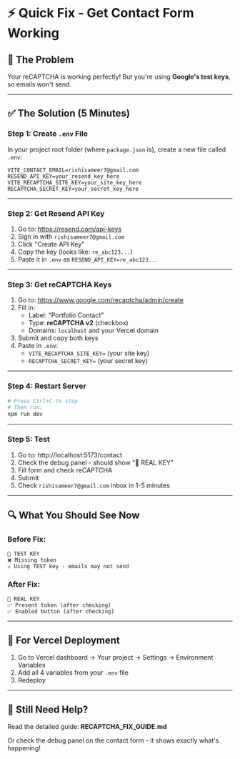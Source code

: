 # ⚡ Quick Fix - Get Contact Form Working

## 🎯 **The Problem**

Your reCAPTCHA is working perfectly! But you're using **Google's test keys**, so emails won't send.

---

## ✅ **The Solution (5 Minutes)**

### **Step 1: Create `.env` File**

In your project root folder (where `package.json` is), create a new file called `.env`:

```env
VITE_CONTACT_EMAIL=rishisameer7@gmail.com
RESEND_API_KEY=your_resend_key_here
VITE_RECAPTCHA_SITE_KEY=your_site_key_here
RECAPTCHA_SECRET_KEY=your_secret_key_here
```

---

### **Step 2: Get Resend API Key**

1. Go to: https://resend.com/api-keys
2. Sign in with `rishisameer7@gmail.com`
3. Click "Create API Key"
4. Copy the key (looks like: `re_abc123...`)
5. Paste it in `.env` as `RESEND_API_KEY=re_abc123...`

---

### **Step 3: Get reCAPTCHA Keys**

1. Go to: https://www.google.com/recaptcha/admin/create
2. Fill in:
   - Label: "Portfolio Contact"
   - Type: **reCAPTCHA v2** (checkbox)
   - Domains: `localhost` and your Vercel domain
3. Submit and copy both keys
4. Paste in `.env`:
   - `VITE_RECAPTCHA_SITE_KEY=` (your site key)
   - `RECAPTCHA_SECRET_KEY=` (your secret key)

---

### **Step 4: Restart Server**

```bash
# Press Ctrl+C to stop
# Then run:
npm run dev
```

---

### **Step 5: Test**

1. Go to: http://localhost:5173/contact
2. Check the debug panel - should show "🔑 REAL KEY"
3. Fill form and check reCAPTCHA
4. Submit
5. Check `rishisameer7@gmail.com` inbox in 1-5 minutes

---

## 🔍 **What You Should See Now**

### **Before Fix:**
```
🧪 TEST KEY
❌ Missing token
⚠️ Using TEST key - emails may not send
```

### **After Fix:**
```
🔑 REAL KEY
✅ Present token (after checking)
✅ Enabled button (after checking)
```

---

## 🚀 **For Vercel Deployment**

1. Go to Vercel dashboard → Your project → Settings → Environment Variables
2. Add all 4 variables from your `.env` file
3. Redeploy

---

## 📧 **Still Need Help?**

Read the detailed guide: **RECAPTCHA_FIX_GUIDE.md**

Or check the debug panel on the contact form - it shows exactly what's happening!





